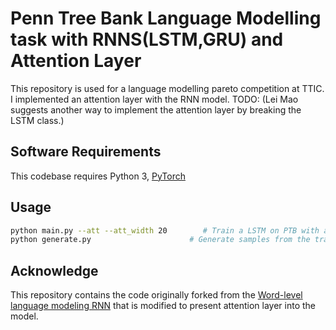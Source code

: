 # Penn Tree Bank Language Modelling task with RNNS(LSTM,GRU) and Attention Layer

This repository is used for a language modelling pareto competition at TTIC. 
I implemented an attention layer with the RNN model. 
TODO: (Lei Mao suggests another way to implement the attention layer by breaking the LSTM class.)

## Software Requirements

This codebase requires Python 3, [PyTorch](http://pytorch.org/)

## Usage

```bash
python main.py --att --att_width 20        # Train a LSTM on PTB with attention layer and set the width of attenion to 20
python generate.py                      # Generate samples from the trained LSTM model.
```

## Acknowledge
This repository contains the code originally forked from the [Word-level language modeling RNN](https://github.com/pytorch/examples/tree/master/word_language_model) that is modified to present attention layer into the model.
